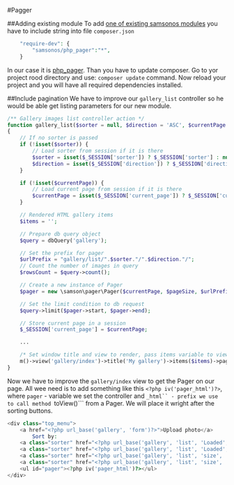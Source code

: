 #Pagger

##Adding existing module
To add [one of existing samsonos modules](https://github.com/samsonos) you have to include string into file ```composer.json```
```php
	"require-dev": {
        "samsonos/php_pager":"*",
    }
```
In our case it is [php_pager](https://github.com/samsonos/php_pager). Than you have to update composer. Go to yor project rood directory and use: ```composer update``` command.
Now reload your project and you will have all required dependencies  installed.


##Include pagination
We have to improve our ```gallery_list``` controller so he would be able get listing parameters for our new module.
```php
/** Gallery images list controller action */
function gallery_list($sorter = null, $direction = 'ASC', $currentPage = null, $pageSize=4)
{
    // If no sorter is passed
    if (!isset($sorter)) {
        // Load sorter from session if it is there
        $sorter = isset($_SESSION['sorter']) ? $_SESSION['sorter'] : null;
        $direction = isset($_SESSION['direction']) ? $_SESSION['direction'] : null;
    }

    if (!isset($currentPage)) {
        // Load current page from session if it is there
        $currentPage = isset($_SESSION['current_page']) ? $_SESSION['current_page'] : 1;
    }

    // Rendered HTML gallery items
    $items = '';

    // Prepare db query object
    $query = dbQuery('gallery');

    // Set the prefix for pager
    $urlPrefix = "gallery/list/".$sorter."/".$direction."/";
    // Count the number of images in query
    $rowsCount = $query->count();

    // Create a new instance of Pager
    $pager = new \samson\pager\Pager($currentPage, $pageSize, $urlPrefix, $rowsCount);

    // Set the limit condition to db request
    $query->limit($pager->start, $pager->end);

    // Store current page in a session
    $_SESSION['current_page'] = $currentPage;

    ...

    /* Set window title and view to render, pass items variable to view, pass the Pager to view*/
    m()->view('gallery/index')->title('My gallery')->items($items)->pager($pager);
}
```

Now we have to improve the ```gallery/index``` view to get the Pager on our page. All wee need is to add something like this ```<?php iv('pager_html')?>```, where ```pager``` - variable we set the controller and ```_html`` - prefix we use to call method ```toView()``` from a Pager.
We will place it wright after the sorting buttons.
```php
<div class="top_menu">
    <a href="<?php url_base('gallery', 'form')?>">Upload photo</a>
        Sort by:
    <a class="sorter" href="<?php url_base('gallery', 'list', 'Loaded', 'ASC')?>">DATE ASC</a>
    <a class="sorter" href="<?php url_base('gallery', 'list', 'Loaded', 'DESC')?>">DATE DESC</a>
    <a class="sorter" href="<?php url_base('gallery', 'list', 'size', 'ASC')?>">SIZE ASC</a>
    <a class="sorter" href="<?php url_base('gallery', 'list', 'size', 'DESC')?>">SIZE DESC</a>
    <ul id="pager"><?php iv('pager_html')?></ul>
</div>
```